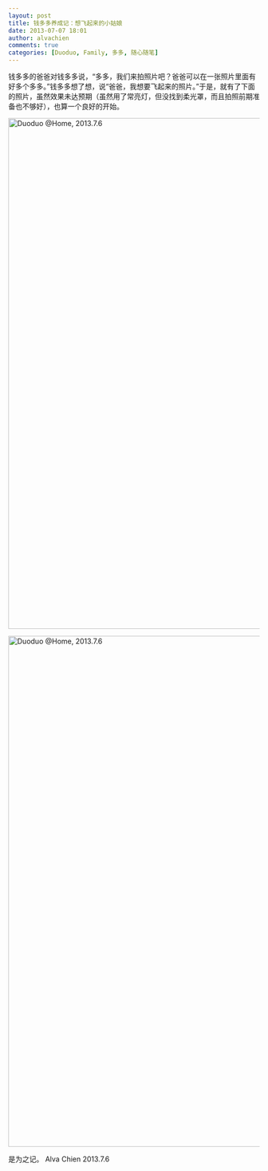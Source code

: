 ```yaml
---
layout: post
title: 钱多多养成记：想飞起来的小姑娘
date: 2013-07-07 18:01
author: alvachien
comments: true
categories: [Duoduo, Family, 多多, 随心随笔]
---
```

钱多多的爸爸对钱多多说，“多多，我们来拍照片吧？爸爸可以在一张照片里面有好多个多多。”钱多多想了想，说“爸爸，我想要飞起来的照片。”于是，就有了下面的照片，虽然效果未达预期（虽然用了常亮灯，但没找到柔光罩，而且拍照前期准备也不够好），也算一个良好的开始。

<a title="Duoduo @Home, 2013.7.6 by Alva Chien, on Flickr" href="http://www.flickr.com/photos/alvachien/9220805893/"><img alt="Duoduo @Home, 2013.7.6" src="http://farm8.staticflickr.com/7303/9220805893_bb27fe0550_b.jpg" width="673" height="1024" /></a>

<a title="Duoduo @Home, 2013.7.6 by Alva Chien, on Flickr" href="http://www.flickr.com/photos/alvachien/9223583764/"><img alt="Duoduo @Home, 2013.7.6" src="http://farm3.staticflickr.com/2884/9223583764_b1d97b299f_b.jpg" width="673" height="1024" /></a>


是为之记。
Alva Chien
2013.7.6
